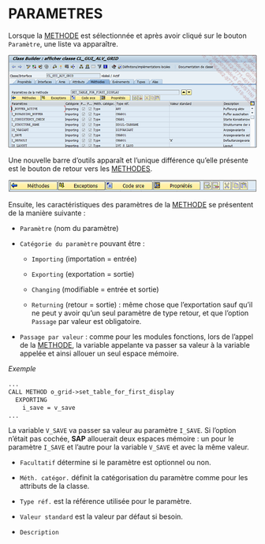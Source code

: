 # **PARAMETRES**

Lorsque la [METHODE](./01_Méthodes.md) est sélectionnée et après avoir cliqué sur le bouton `Paramètre`, une liste va apparaître.

![](../../ressources/14_03_02_01.png)

Une nouvelle barre d’outils apparaît et l’unique différence qu’elle présente est le bouton de retour vers les [METHODES](./01_Méthodes.md).

![](../../ressources/14_03_02_02.png)

Ensuite, les caractéristiques des paramètres de la [METHODE](./01_Méthodes.md) se présentent de la manière suivante :

- `Paramètre` (nom du paramètre)

- `Catégorie du paramètre` pouvant être :

  - `Importing` (importation = entrée)

  - `Exporting` (exportation = sortie)

  - `Changing` (modifiable = entrée et sortie)

  - `Returning` (retour = sortie) : même chose que l’exportation sauf qu’il ne peut y avoir qu’un seul paramètre de type retour, et que l’option `Passage` par valeur est obligatoire.

- `Passage par valeur` : comme pour les modules fonctions, lors de l’appel de la [METHODE](./01_Méthodes.md), la variable appelante va passer sa valeur à la variable appelée et ainsi allouer un seul espace mémoire.

_Exemple_

```JS
...
CALL METHOD o_grid->set_table_for_first_display
  EXPORTING
    i_save = v_save
...
```

La variable `V_SAVE` va passer sa valeur au paramètre `I_SAVE`. Si l’option n’était pas cochée, **SAP** allouerait deux espaces mémoire : un pour le paramètre `I_SAVE` et l’autre pour la variable `V_SAVE` et avec la même valeur.

- `Facultatif` détermine si le paramètre est optionnel ou non.

- `Méth. catégor.` définit la catégorisation du paramètre comme pour les attributs de la classe.

- `Type réf.` est la référence utilisée pour le paramètre.

- `Valeur standard` est la valeur par défaut si besoin.

- `Description`

